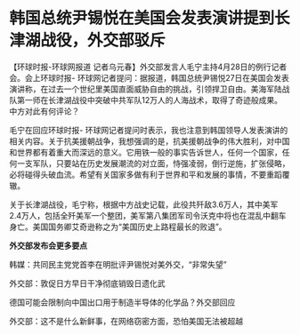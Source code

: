 # 韩国总统尹锡悦在美国会发表演讲提到长津湖战役，外交部驳斥

【环球时报-环球网报道 记者乌元春】外交部发言人毛宁主持4月28日的例行记者会。会上环球时报-
环球网记者提问：据报道，韩国总统尹锡悦27日在美国会发表演讲称，在过去一个世纪里美国直面威胁自由的挑战，引领捍卫自由。美海军陆战队第一师在长津湖战役中突破中共军队12万人的人海战术，取得了奇迹般成果。中方对此有何评论？

毛宁在回应环球时报-
环球网记者提问时表示，我也注意到韩国领导人发表演讲的相关内容。关于抗美援朝战争，我想强调的是，抗美援朝战争的伟大胜利，对中国和世界都有着重大而深远的意义。它用铁一般的事实告诉世人，任何一个国家，任何一支军队，只要站在历史发展潮流的对立面，恃强凌弱，倒行逆施，扩张侵略，必将碰得头破血流。希望有关国家多做有利于世界和平和发展的事情，不要重蹈覆辙。

关于长津湖战役，毛宁称，根据中方战史记载，此役共歼敌3.6万人，其中美军2.4万人，包括全歼美军一个整团，美军第八集团军司令沃克中将也在混乱中翻车身亡。美国国务卿艾奇逊称之为“美国历史上路程最长的败退”。

**外交部发布会更多要点**

韩媒：共同民主党党首李在明批评尹锡悦对美外交，“非常失望”

外交部：敦促日方早日干净彻底销毁日遗化武

德国可能会限制向中国出口用于制造半导体的化学品？外交部回应

外交部：这不是什么新鲜事，在网络窃密方面，恐怕美国无法被超越

